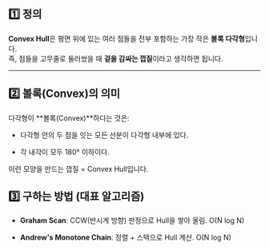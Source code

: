 ## 1️⃣ 정의

**Convex Hull**은 평면 위에 있는 여러 점들을 전부 포함하는 가장 작은 **볼록 다각형**입니다.  
즉, 점들을 고무줄로 둘러쌌을 때 **겉을 감싸는 껍질**이라고 생각하면 됩니다.

---

## 2️⃣ 볼록(Convex)의 의미

다각형이 **볼록(Convex)**하다는 것은:

- 다각형 안의 두 점을 잇는 모든 선분이 다각형 내부에 있다.
    
- 각 내각이 모두 180° 이하이다.
    

이런 모양을 만드는 껍질 = Convex Hull입니다.

## 3️⃣ 구하는 방법 (대표 알고리즘)

- **Graham Scan**: CCW(반시계 방향) 판정으로 Hull을 쌓아 올림. O(N log N)
    
- **Andrew's Monotone Chain**: 정렬 + 스택으로 Hull 계산. O(N log N)